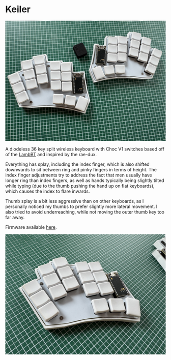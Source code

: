 # Keiler

![both halves](/images/both.jpg)

A diodeless 36 key split wireless keyboard with Choc V1 switches based off of the [LambBT](https://github.com/johnlamb/LambBT) and inspired by the rae-dux.  

Everything has splay, including the index finger, which is also shifted downwards to sit between ring and pinky fingers in terms of height.
The index finger adjustments try to address the fact that men usually have longer ring than index fingers, as well as hands typically being slightly tilted while typing (due to the thumb pushing the hand up on flat keyboards), which causes the index to flare inwards.  
  
Thumb splay is a bit less aggressive than on other keyboards, as I personally noticed my thumbs to prefer slightly more lateral movement.
I also tried to avoid underreaching, while not moving the outer thumb key too far away.

Firmware available [here](https://github.com/jonathanforking/Keiler-ZMK).

![left half](/images/left.jpg)